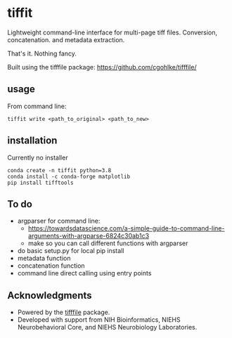 # tiffit
Lightweight command-line interface for multi-page tiff files.
Conversion, concatenation. and metadata extraction.

That's it. Nothing fancy.

Built using the tifffile package:
https://github.com/cgohlke/tifffile/

## usage
From command line:

    tiffit write <path_to_original> <path_to_new>


## installation
Currently no installer

    conda create -n tiffit python=3.8
    conda install -c conda-forge matplotlib
    pip install tifftools


## To do
- argparser for command line:
  - https://towardsdatascience.com/a-simple-guide-to-command-line-arguments-with-argparse-6824c30ab1c3
  - make so you can call different functions with argparser
- do basic setup.py for local pip install
- metadata function
- concatenation function
- command line direct calling using entry points

## Acknowledgments
- Powered by the [tifffile](https://github.com/cgohlke/tifffile/) package.
- Developed with support from NIH Bioinformatics, NIEHS Neurobehavioral Core, and NIEHS Neurobiology Laboratories.
